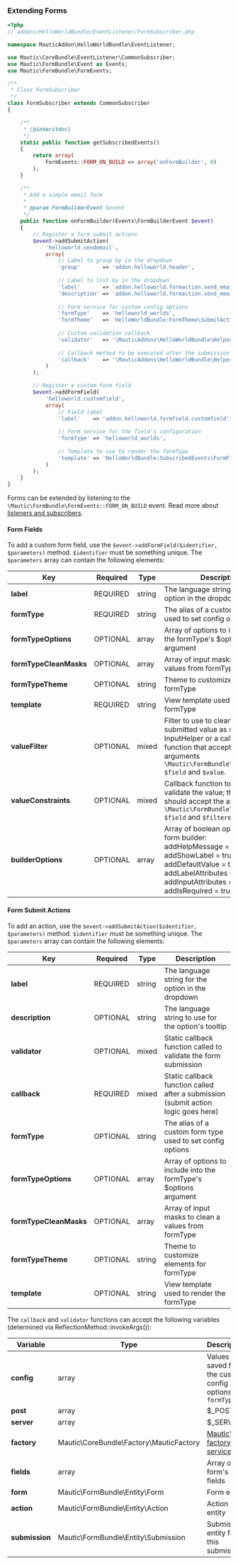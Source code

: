 ### Extending Forms

```php
<?php
// addons/HelloWorldBundle/EventListener/FormSubscriber.php

namespace MauticAddon\HelloWorldBundle\EventListener;

use Mautic\CoreBundle\EventListener\CommonSubscriber;
use Mautic\FormBundle\Event as Events;
use Mautic\FormBundle\FormEvents;

/**
 * Class FormSubscriber
 */
class FormSubscriber extends CommonSubscriber
{

    /**
     * {@inheritdoc}
     */
    static public function getSubscribedEvents()
    {
        return array(
            FormEvents::FORM_ON_BUILD => array('onFormBuilder', 0)
        );
    }

    /**
     * Add a simple email form
     *
     * @param FormBuilderEvent $event
     */
    public function onFormBuilder(Events\FormBuilderEvent $event)
    {
        // Register a form submit actions
        $event->addSubmitAction(
            'helloworld.sendemail',
            array(
                // Label to group by in the dropdown
                'group'       => 'addon.helloworld.header',
                
                // Label to list by in the dropdown
                'label'       => 'addon.helloworld.formaction.send_email',
                'description' => 'addon.helloworld.formaction.send_email_descr',
                
                // Form service for custom config options
                'formType'    => 'helloworld_worlds',
                'formTheme'   => 'HelloWorldBundle:FormTheme\SubmitAction',
                
                // Custom validation callback
                'validator'   => '\MauticAddons\HelloWorldBundle\Helper\FormSubmitHelper::validateForm',
                
                // Callback method to be executed after the submission 
                'callback'    => '\MauticAddons\HelloWorldBundle\Helper\FormSubmitHelper::sendEmail'
            )
        );

        // Register a custom form field
        $event->addFormField(
            'helloworld.customfield',
            array(
                // Field label
                'label'    => 'addon.helloworld.formfield.customfield',
                
                // Form service for the field's configuration
                'formType' => 'helloworld_worlds',
                
                // Template to use to render the formType
                'template' => 'HelloWorldBundle:SubscribedEvents\FormField:customfield.html.php'
            )
        );
    }
}
```

Forms can be extended by listening to the `\Mautic\FormBundle\FormEvents::FORM_ON_BUILD` event.  Read more about [listeners and subscribers](#events). 

#### Form Fields
To add a custom form field, use the `$event->addFormField($identifier, $parameters)` method. `$identifier` must be something unique. The `$parameters` array can contain the following elements:

Key|Required|Type|Description
---|--------|----|-----------
**label**|REQUIRED|string|The language string for the option in the dropdown
**formType**|REQUIRED|string|The alias of a custom form type used to set config options
**formTypeOptions**|OPTIONAL|array|Array of options to include into the formType's $options argument
**formTypeCleanMasks**|OPTIONAL|array|Array of input masks to clean a values from formType
**formTypeTheme**|OPTIONAL|string|Theme to customize elements for formType     
**template**|REQUIRED|string|View template used to render the formType
**valueFilter**|OPTIONAL|mixed|Filter to use to clean the submitted value as supported by InputHelper or a callback function that accepts the arguments `\Mautic\FormBundle\Entity\Field $field` and `$value`.
**valueConstraints**|OPTIONAL|mixed|Callback function to use to validate the value; the function should accept the arguments `\Mautic\FormBundle\Entity\Field $field` and `$filteredValue`.
**builderOptions**|OPTIONAL|array|Array of boolean options for the form builder: <br />addHelpMessage = true/false<br />addShowLabel = true/false<br />addDefaultValue = true/false<br />addLabelAttributes = true/false<br />addInputAttributes = true/false<br />addIsRequired = true/false


#### Form Submit Actions

To add an action, use the `$event->addSubmitAction($identifier, $parameters)` method. `$identifier` must be something unique. The `$parameters` array can contain the following elements:
 
Key|Required|Type|Description
---|--------|----|-----------
**label**|REQUIRED|string|The language string for the option in the dropdown
**description**|OPTIONAL|string|The language string to use for the option's tooltip
**validator**|OPTIONAL|mixed|Static callback function called to validate the form submission
**callback**|REQUIRED|mixed|Static callback function called after a submission (submit action logic goes here)
**formType**|OPTIONAL|string|The alias of a custom form type used to set config options
**formTypeOptions**|OPTIONAL|array|Array of options to include into the formType's $options argument
**formTypeCleanMasks**|OPTIONAL|array|Array of input masks to clean a values from formType
**formTypeTheme**|OPTIONAL|string|Theme to customize elements for formType
**template**|OPTIONAL|string|View template used to render the formType 

The `callback` and `validator` functions can accept the following variables (determined via ReflectionMethod::invokeArgs()):

Variable|Type|Description
--------|----|-----------
**config**|array|Values saved from the custom config options in `formType` 
**post**|array|$_POST
**server**|array|$_SERVER
**factory**|Mautic\CoreBundle\Factory\MauticFactory|[Mautic's factory service](#factory-service)
**fields**|array|Array of the form's fields
**form**|Mautic\FormBundle\Entity\Form|Form entity 
**action**|Mautic\FormBundle\Entity\Action|Action entity 
**submission**|Mautic\FormBundle\Entity\Submission|Submission entity for this submission
